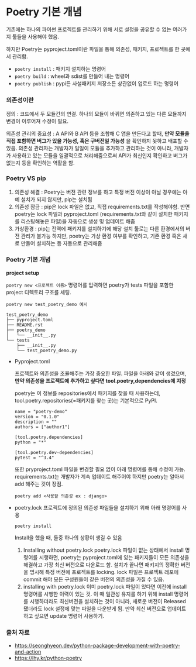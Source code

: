 # Poetry 기본 개념

기존에는 하나의 파이썬 프로젝트를 관리하기 위해 서로 설정을 공유할 수 없는 여러가지 툴들을 사용해야 했음.

하지만 Poetry는 pyproject.toml이란 파일을 통해 의존성, 패키지, 프로젝트를 한 곳에서 관리함.

- `poetry install` : 패키지 설치하는 명령어
- `poetry build` : wheel과 sdist를 만들어 내는 명령어
-  `poetry publish` : pypi든 사설패키지 저장소든 상관없이 업로드 하는 명령어



### 의존성이란

정의 : 코드에서 두 모듈간의 연결. 하나의 모듈이 바뀌면 의존하고 있는 다른 모듈까지 변경이 이루어져 수정이 필요.

의존성 관리의 중요성 : A API와 B API 등을 조합해 C 앱을 만든다고 할때, **만약 모듈을 직접 포함하면 버그가 있을 가능성, 혹은 구버전일 가능성** 을 확인하지 못하고 배포할 수 있음. 의존성 관리자는 개발자가 일일이 모듈을 추가하고 관리하는 것이 아니라, 개발자가 사용하고 있는 모듈을 일괄적으로 처리해줌으로써 API가 최신인지 확인하고 버그가 없는지 등을 확인하는 역활을 함.



### Poetry VS pip 

1. 의존성 해결 : Poetry는 버전 관련 정보를 하고 특정 버전 이상이 아닐 경우에는 아예 설치가 되지 않지만, pip는 설치됨
2. 의존성 잠금 : pip은 lock 파일은 없고, 직접 requirements.txt를 작성해야함. 반면 poetry는 lock 파일과 pyproject.toml (requirements.txt와 같이 설치한 패키지를 리스팅해놓은 파일)을 자동으로 생성 및 업데이트 해줌
3. 가상환경 : pip는 전역에 패키지를 설치하기에 해당 설치 툴로는 다른 환경에서의 버전 관리가 불가능 하지만, poetry는 가상 환경 여부를 확인하고, 기존 환경 혹은 새로 만들어 설치하는 등 자동으로 관리해줌



### Poetry 기본 개념

**project setup**

`poetry new <프로젝트 이름>` 명령어를 입력하면 poetry가 tests 파일을 포함한 project 디렉토리 구조를 세팅.

```
poetry new test_poetry_demo 예시

test_poetry_demo
├── pyproject.toml
├── README.rst
├── poetry_demo
│   └── __init__.py
└── tests
    ├── __init__.py
    └── test_poetry_demo.py
```

- Pyproject.toml 

  프로젝트와 의존성을 조율해주는 가장 중요한 파일.
  파일을 아래와 같이 생겼으며, **만약 의존성을 프로젝트에 추가하고 싶다면 tool.poetry,dependencies에 지정**

  poetry는 이 정보를 repositories에서 패키지를 찾을 때 사용하는데, tool.poetry.repositories(=패키지를 찾는 곳)는 기본적으로 PyPI.

  ```
  name = "poetry-demo"
  version = "0.1.0"
  description = ""
  authors = ["author1"]
  
  [tool.poetry.dependencies]
  python = "*"
  
  [tool.poetry.dev-dependencies]
  pytest = "^3.4"
  ```

  또한 pryproject.toml 파일을 변경할 필요 없이 아래 명령어를 통해 수정이 가능. requirements.txt는 개발자가 계속 업데이트 해주어야 하지만 poetry는 알아서 add 해주는 것이 장점.

  ```
  poetry add <사용할 의존성 ex : django>
  ```

- poetry.lock
  프로젝트에 정의된 의존성 파일들을 설치하기 위해 아래 명령어를 사용

  ```
  poetry install
  ```

  Install을 했을 때, 둘중 하나의 상황이 생길 수 있음

  1. Installing without poetry.lock
     poetry.lock 파일이 없는 상태에서 install 명령어를 시행하면, poetry는 pyproject.toml에 있는 패키지들이 모든 의존성을 해결하고 가장 최신 버전으로 다운로드 함.
     설치가 끝나면 패키지의 정확한 버전을 명시해 특정 버전에 프로젝트를 locking. lock 파일은 프로젝트 레포에 commit 해야 모든 구성원들이 같은 버전의 의존성을 가질 수 있음.
  2. installing with poetry.lock 
     이미 poetry.lock 파일이 있다면 이전에 install 명령어를 시행한 이력이 있는 것. 
     이 때 일관성 유지를 하기 위해 install 명령어를 시행하더라도 최신버전을 설치하는 것이 아니라, 새로운 버전이 Released 됐더라도 lock 설정에 맞는 파일을 다운받게 됨. 
     만약 최신 버전으로 업데이트 하고 싶으면 update 명령어 사용하기.









### 출처 자료

- https://seonghyeon.dev/python-package-development-with-poetry-and-action
- https://lhy.kr/python-poetry